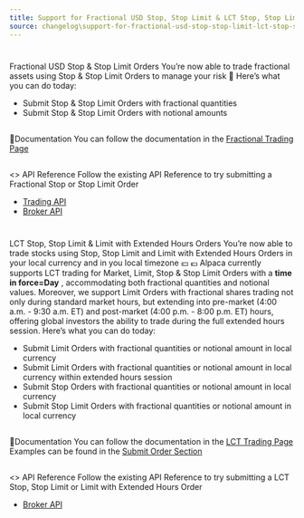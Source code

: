 ```yaml
---
title: Support for Fractional USD Stop, Stop Limit & LCT Stop, Stop Limit & Limit with Extended Hours Orders
source: changelog\support-for-fractional-usd-stop-stop-limit-lct-stop-stop-limit-limit-with-extended-hours-orders.html
---
```


# 
Fractional USD Stop & Stop Limit Orders
[](support-for-fractional-usd-stop-stop-limit-lct-stop-stop-limit-limit-with-extended-hours-orders.html#fractional-usd-stop--stop-limit-orders)
You’re now able to trade fractional assets using Stop & Stop Limit Orders to manage your risk 🚀
Here’s what you can do today:
* Submit Stop & Stop Limit Orders with fractional quantities 
* Submit Stop & Stop Limit Orders with notional amounts
## 
📔Documentation
[](support-for-fractional-usd-stop-stop-limit-lct-stop-stop-limit-limit-with-extended-hours-orders.html#documentation)
You can follow the documentation in the [Fractional Trading Page ](..-docs-fractional-trading.md)
## 
<> API Reference
[](support-for-fractional-usd-stop-stop-limit-lct-stop-stop-limit-limit-with-extended-hours-orders.html#-api-reference)
Follow the existing API Reference to try submitting a Fractional Stop or Stop Limit Order
* [Trading API](..-reference-postorder-1.md)
* [Broker API](..-reference-createorderforaccount-1.md)
# 
LCT Stop, Stop Limit & Limit with Extended Hours Orders
[](support-for-fractional-usd-stop-stop-limit-lct-stop-stop-limit-limit-with-extended-hours-orders.html#lct-stop-stop-limit--limit-with-extended-hours-orders)
You’re now able to trade stocks using Stop, Stop Limit and Limit with Extended Hours Orders in your local currency and in you local timezone 💴 💶
Alpaca currently supports LCT trading for Market, Limit, Stop & Stop Limit Orders with a **time in force=Day** , accommodating both fractional quantities and notional values. 
Moreover, we support Limit Orders with fractional shares trading not only during standard market hours, but extending into pre-market (4:00 a.m. - 9:30 a.m. ET) and post-market (4:00 p.m. - 8:00 p.m. ET) hours, offering global investors the ability to trade during the full extended hours session.
Here’s what you can do today:
* Submit Limit Orders with fractional quantities or notional amount in local currency
* Submit Limit Orders with fractional quantities or notional amount in local currency within extended hours session
* Submit Stop Orders with fractional quantities or notional amount in local currency 
* Submit Stop Limit Orders with fractional quantities or notional amount in local currency
## 
📔Documentation
[](support-for-fractional-usd-stop-stop-limit-lct-stop-stop-limit-limit-with-extended-hours-orders.html#documentation-1)
You can follow the documentation in the [LCT Trading Page](..-docs-local-currency-trading-lct.md)
Examples can be found in the [Submit Order Section](..-docs-local-currency-trading-lct.html-submit-order.md)
## 
<> API Reference
[](support-for-fractional-usd-stop-stop-limit-lct-stop-stop-limit-limit-with-extended-hours-orders.html#-api-reference-1)
Follow the existing API Reference to try submitting a LCT Stop, Stop Limit or Limit with Extended Hours Order
* [Broker API](..-reference-createorderforaccount-1.md)

